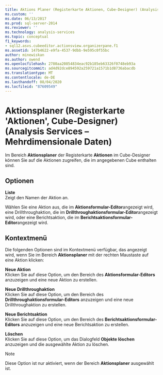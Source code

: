 ```yaml
---
title: Aktions Planer (Registerkarte Aktionen, Cube-Designer) (Analysis Services-Mehrdimensionale Daten) | Microsoft-Dokumentation
ms.custom: ''
ms.date: 06/13/2017
ms.prod: sql-server-2014
ms.reviewer: ''
ms.technology: analysis-services
ms.topic: conceptual
f1_keywords:
- sql12.asvs.cubeeditor.actionsview.organizerpane.f1
ms.assetid: 147b4622-e9fa-4537-9dbb-9e595c0f55bc
author: minewiskan
ms.author: owend
ms.openlocfilehash: 2780aa20854834eac92b185eb63326f0748eb93a
ms.sourcegitcommit: ad4d92dce894592a259721a1571b1d8736abacdb
ms.translationtype: MT
ms.contentlocale: de-DE
ms.lasthandoff: 08/04/2020
ms.locfileid: "87609549"
---
```

# <a name="action-organizer-actions-tab-cube-designer-analysis-services---multidimensional-data"></a>Aktionsplaner (Registerkarte 'Aktionen', Cube-Designer) (Analysis Services – Mehrdimensionale Daten)
  Im Bereich **Aktionsplaner** der Registerkarte **Aktionen** im Cube-Designer können Sie auf die Aktionen zugreifen, die im angegebenen Cube enthalten sind.  
  
## <a name="options"></a>Optionen  
 **Liste**  
 Zeigt den Namen der Aktion an.  
  
 Wählen Sie eine Aktion aus, die im **Aktionsformular-Editor**angezeigt wird, eine Drillthroughaktion, die im **Drillthroughaktionsformular-Editor**angezeigt wird, oder eine Berichtsaktion, die im **Berichtsaktionsformular-Editor**angezeigt wird.  
  
## <a name="context-menu"></a>Kontextmenü  
 Die folgenden Optionen sind im Kontextmenü verfügbar, das angezeigt wird, wenn Sie im Bereich **Aktionsplaner** mit der rechten Maustaste auf eine Aktion klicken:  
  
 **Neue Aktion**  
 Klicken Sie auf diese Option, um den Bereich des **Aktionsformular-Editors** anzuzeigen und eine neue Aktion zu erstellen.  
  
 **Neue Drillthroughaktion**  
 Klicken Sie auf diese Option, um den Bereich des **Drillthroughaktionsformular-Editors** anzuzeigen und eine neue Drillthroughaktion zu erstellen.  
  
 **Neue Berichtsaktion**  
 Klicken Sie auf diese Option, um den Bereich des **Berichtsaktionsformular-Editors** anzuzeigen und eine neue Berichtsaktion zu erstellen.  
  
 **Löschen**  
 Klicken Sie auf diese Option, um das Dialogfeld **Objekte löschen** anzuzeigen und die ausgewählte Aktion zu löschen.  
  
> [!NOTE]  
>  Diese Option ist nur aktiviert, wenn der Bereich **Aktionsplaner** ausgewählt ist.  
  
  
